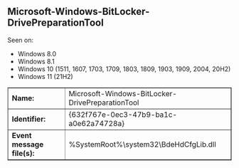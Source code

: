 ## Microsoft-Windows-BitLocker-DrivePreparationTool

Seen on:
* Windows 8.0
* Windows 8.1
* Windows 10 (1511, 1607, 1703, 1709, 1803, 1809, 1903, 1909, 2004, 20H2)
* Windows 11 (21H2)

<table border="1" class="docutils">
  <tbody>
    <tr>
      <td><b>Name:</b></td>
      <td>Microsoft-Windows-BitLocker-DrivePreparationTool</td>
    </tr>
    <tr>
      <td><b>Identifier:</b></td>
      <td>{632f767e-0ec3-47b9-ba1c-a0e62a74728a}</td>
    </tr>
    <tr>
      <td><b>Event message file(s):</b></td>
      <td>%SystemRoot%\system32\BdeHdCfgLib.dll</td>
    </tr>
  </tbody>
</table>

&nbsp;

